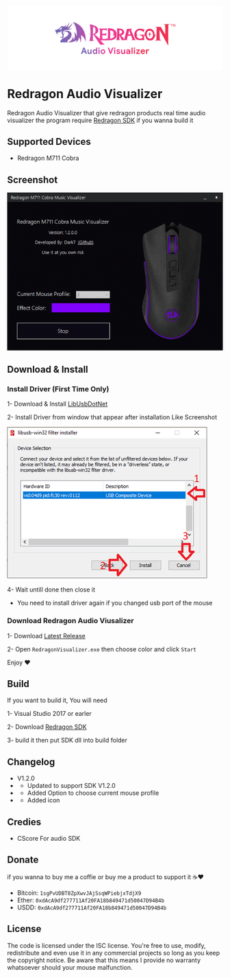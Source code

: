 <p align="center"><img align="center" src="redragonAV.png"></p>

# Redragon Audio Visualizer
Redragon Audio Visualizer that give redragon products real time audio visualizer
the program require [Redragon SDK](https://github.com/D4rkTT/Redragon-RGB-SDK) if you wanna build it

## Supported Devices
- Redragon M711 Cobra

## Screenshot
![](RED.gif)

## Download & Install

### Install Driver (First Time Only)
1- Download & Install [LibUsbDotNet](https://sourceforge.net/projects/libusbdotnet/files/latest/download)

2- Install Driver from window that appear after installation Like Screenshot

![](filter.png)

4- Wait untill done then close it
* You need to install driver again if you changed usb port of the mouse

### Download Redragon Audio Viusalizer
1- Download [Latest Release](https://github.com/D4rkTT/Redragon-Audio-Visualizer/releases/download/1.2.0/Redragon.Audio.Visualizer.V1.2.0.rar)

2- Open `RedragonVisualizer.exe` then choose color and click `Start`

Enjoy ❤

## Build
If you want to build it, You will need 

1- Visual Studio 2017 or earler

2- Download [Redragon SDK](https://github.com/D4rkTT/Redragon-RGB-SDK)

3- build it then put SDK dll into build folder

## Changelog
- V1.2.0
- - Updated to support SDK V1.2.0
- - Added Option to choose current mouse profile
- - Added icon


## Credies
- CScore For audio SDK

## Donate
if you wanna to buy me a coffie or buy me a product to support it ☕❤
- Bitcoin: ``1sgPvUDBT8ZpXwvJAjSsqWPiebjxTdjX9``
- Ether:   ``0xdAcA9df277711Af20FA18b849471d50047D94B4b``
- USDD:    ``0xdAcA9df277711Af20FA18b849471d50047D94B4b``

## License
The code is licensed under the ISC license. You're free to use, modify, redistribute and even use it in any commercial projects so long as you keep the copyright notice. Be aware that this means I provide no warranty whatsoever should your mouse malfunction.
